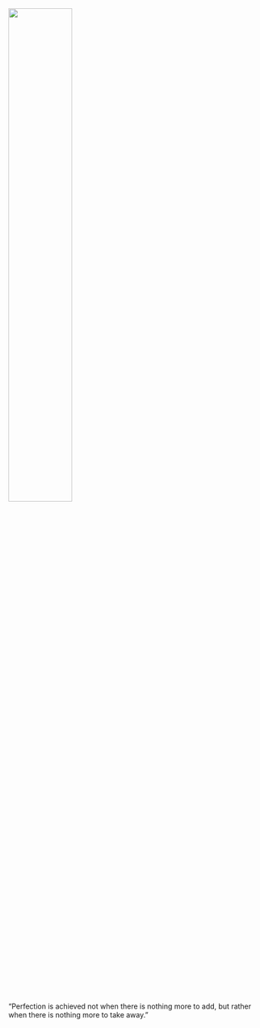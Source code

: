 <img src="https://github.com/FikraOps/FikraOps/blob/master/desksma.jpg" width="50%" height="50%" float="right">

“Perfection is achieved not when there is nothing more to add, but rather when there is nothing more to take away.”

